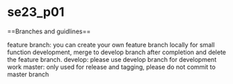 # se23_p01

==Branches and guidlines==

feature branch: you can create your own feature branch locally for small function development, merge to develop branch after completion and delete the feature branch.
develop: please use develop branch for development work
master: only used for release and tagging, please do not commit to master branch 
